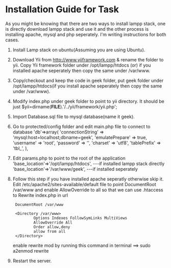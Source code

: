 Installation Guide for Task
===========================

As you might be knowing that there are two ways to install lampp stack, one is directly download lampp stack and use it and the other process is installing apache, mysql and php seperately. I'm writing instructions for both cases.

1. Install Lamp stack on ubuntu(Assuming you are using Ubuntu).
2. Download Yii from http://www.yiiframework.com & rename the folder to yii. Copy Yii framework folder under /opt/lampp/htdocs (or) if you installed apache seperately then copy the same under /var/www.
3. Copy/checkout and keep the code in geek folder, put geek folder under /opt/lampp/htdocs(if you install apache seperately then copy the same under /var/www).
4. Modify index.php under geek folder to point to yii directory. It should be just $yii=dirname(__FILE__).'/../yii/framework/yii.php';
5. Import Database.sql file to mysql database(name it geek).
6. Go to protected/config folder and edit main.php file to connect to database 
  'db'=>array(
			'connectionString' => 'mysql:host=localhost;dbname=geek',
			'emulatePrepare' => true,
			'username' => 'root',
			'password' => '',
			'charset' => 'utf8',
			'tablePrefix' => 'tbl_',
		),

6. Edit params.php to point to the root of the application
	'base_location'=>'/opt/lampp/htdocs', ---if installed lampp stack directly
	'base_location'=>'/var/www/geek', ---if installed seperately

8. Follow this step if you have installed apache seperatly otherwise skip it. Edit /etc/apache2/sites-available/default file to point DocumentRoot /var/www and enable AllowOverride to all so that we can use .htaccess to Rewrite index.php in url

        DocumentRoot /var/www

        <Directory /var/www>
                Options Indexes FollowSymLinks MultiViews
                AllowOverride All
                Order allow,deny
                allow from all
        </Directory>

	enable rewrite mod by running this command in terminal
   	==>  sudo a2enmod rewrite

10. Restart the server.
